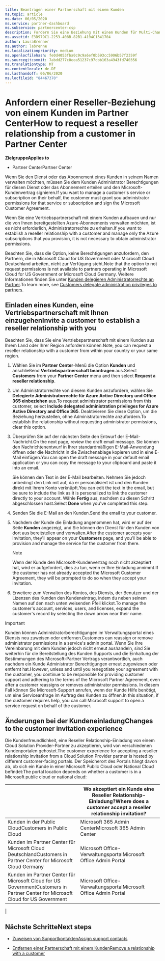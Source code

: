 ```yaml
---
title: Beantragen einer Partnerschaft mit einem Kunden
ms.topic: article
ms.date: 06/05/2020
ms.service: partner-dashboard
ms.subservice: partnercenter-csp
description: Fordern Sie eine Beziehung mit einem Kunden für Multi-Channel-Szenarien mit mehreren Partnern an, oder wenn Ihre delegierten Administratorrechte für einen Kunden wieder hergestellt werden müssen.
ms.assetid: E3D979C1-2253-408B-82B1-4104C1341704
author: LauraBrenner
ms.author: labrenne
ms.localizationpriority: medium
ms.openlocfilehash: fe0d4053fba0c9c9a6ef0b593cc5906b57f2359f
ms.sourcegitcommit: 7abdd277c0eea51237c97cbb163a4943fd740356
ms.translationtype: MT
ms.contentlocale: de-DE
ms.lasthandoff: 06/06/2020
ms.locfileid: "84467370"
---
```

# <a name="how-to-request-a-reseller-relationship-from-a-customer-in-partner-center"></a><span data-ttu-id="8dc1c-103">Anfordern einer Reseller-Beziehung von einem Kunden im Partner Center</span><span class="sxs-lookup"><span data-stu-id="8dc1c-103">How to request a reseller relationship from a customer in Partner Center</span></span>

<span data-ttu-id="8dc1c-104">**Zielgruppe**</span><span class="sxs-lookup"><span data-stu-id="8dc1c-104">**Applies to**</span></span>

- <span data-ttu-id="8dc1c-105">Partner Center</span><span class="sxs-lookup"><span data-stu-id="8dc1c-105">Partner Center</span></span>

<span data-ttu-id="8dc1c-106">Wenn Sie den Dienst oder das Abonnement eines Kunden in seinem Namen verwalten möchten, müssen Sie dem Kunden Administrator Berechtigungen für diesen Dienst oder das Abonnement erteilen und den Microsoft-Kundenvertrag signieren.</span><span class="sxs-lookup"><span data-stu-id="8dc1c-106">If you want to manage a customer's service or subscription on their behalf, the customer must grant you administrator permissions for that service or subscription and sign the Microsoft Customer Agreement.</span></span>

<span data-ttu-id="8dc1c-107">Wenn Sie eine Vertriebspartnerschaft mit einem Kunden aufbauen und nur die von Ihnen bereitgestellten Azure-Abonnements verwalten möchten, ist es nicht erforderlich, Administratorrechte zu erhalten.</span><span class="sxs-lookup"><span data-stu-id="8dc1c-107">If you want to establish a reseller relationship with a customer and manage only the Azure subscriptions that you provision, it is not necessary to obtain administrator permissions.</span></span>

<span data-ttu-id="8dc1c-108">Beachten Sie, dass die Option, keine Berechtigungen anzufordern, den Partnern, die in Microsoft Cloud for US Government oder Microsoft Cloud Deutschland arbeiten, nicht zur Verfügung steht.</span><span class="sxs-lookup"><span data-stu-id="8dc1c-108">Note that the option to not request permissions is not available to partners operating in Microsoft Cloud for US Government or Microsoft Cloud Germany.</span></span> <span data-ttu-id="8dc1c-109">Weitere Informationen finden Sie unter [Kunden delegieren Administratorrechte an Partner](https://docs.microsoft.com/partner-center/customers_revoke_admin_privileges).</span><span class="sxs-lookup"><span data-stu-id="8dc1c-109">To learn more, see [Customers delegate administration privileges to partners](https://docs.microsoft.com/partner-center/customers_revoke_admin_privileges).</span></span>

## <a name="invite-a-customer-to-establish-a-reseller-relationship-with-you"></a><span data-ttu-id="8dc1c-110">Einladen eines Kunden, eine Vertriebspartnerschaft mit Ihnen einzugehen</span><span class="sxs-lookup"><span data-stu-id="8dc1c-110">Invite a customer to establish a reseller relationship with you</span></span>

<span data-ttu-id="8dc1c-111">Beachten Sie, dass Sie eine Vertriebspartnerschaft mit einem Kunden aus Ihrem Land oder Ihrer Region anfordern können.</span><span class="sxs-lookup"><span data-stu-id="8dc1c-111">Note, you can request a reseller relationship with a customer from within your country or your same region.</span></span>

1. <span data-ttu-id="8dc1c-112">Wählen Sie im **Partner Center**-Menü die Option **Kunden** und anschließend **Vertriebspartnerschaft beantragen** aus.</span><span class="sxs-lookup"><span data-stu-id="8dc1c-112">Select **Customers** from your **Partner Center** menu and then select **Request a reseller relationship**.</span></span>

2. <span data-ttu-id="8dc1c-113">Um Administratorrechte von diesem Kunden anzufordern, wählen Sie **Delegierte Administratorrechte für Azure Active Directory und Office 365 einbeziehen** aus.</span><span class="sxs-lookup"><span data-stu-id="8dc1c-113">To request administrator permissions from this customer, select **Include delegated administration privileges for Azure Active Directory and Office 365**.</span></span> <span data-ttu-id="8dc1c-114">Deaktivieren Sie diese Option, um die Beziehung herzustellen, ohne Administratorrechte anzufordern.</span><span class="sxs-lookup"><span data-stu-id="8dc1c-114">To establish the relationship without requesting administrator permissions, clear this option.</span></span>

3. <span data-ttu-id="8dc1c-115">Überprüfen Sie auf der nächsten Seite den Entwurf der E-Mail-Nachricht.</span><span class="sxs-lookup"><span data-stu-id="8dc1c-115">On the next page, review the draft email message.</span></span> <span data-ttu-id="8dc1c-116">Sie können den Nachrichtenentwurf in Ihrer standardmäßigen E-Mail-Anwendung öffnen oder die Nachricht in die Zwischenablage kopieren und in eine E-Mail einfügen.</span><span class="sxs-lookup"><span data-stu-id="8dc1c-116">You can open the draft message in your default email application or you can copy the message to your clipboard and paste it into an email.</span></span>

   <span data-ttu-id="8dc1c-117">Sie können den Text in der E-Mail bearbeiten. Nehmen Sie jedoch unbedingt den Link mit auf, da er personalisiert ist und den Kunden direkt mit Ihrem Konto verknüpft.</span><span class="sxs-lookup"><span data-stu-id="8dc1c-117">You can edit the text in the email, but be sure to include the link as it is personalized to link the customer directly to your account.</span></span> <span data-ttu-id="8dc1c-118">Wähle **Fertig** aus, nachdem du diesen Schritt abgeschlossen hast.</span><span class="sxs-lookup"><span data-stu-id="8dc1c-118">Select **Done** when you've completed this step.</span></span>

4. <span data-ttu-id="8dc1c-119">Senden Sie die E-Mail an den Kunden.</span><span class="sxs-lookup"><span data-stu-id="8dc1c-119">Send the email to your customer.</span></span>

5. <span data-ttu-id="8dc1c-120">Nachdem der Kunde die Einladung angenommen hat, wird er auf der Seite **Kunden** angezeigt, und Sie können den Dienst für den Kunden von dort aus bereitstellen und verwalten.</span><span class="sxs-lookup"><span data-stu-id="8dc1c-120">After the customer accepts your invitation, they'll appear on your **Customers** page, and you'll be able to provision and manage the service for the customer from there.</span></span>

   > [!NOTE]
   > <span data-ttu-id="8dc1c-121">Wenn der Kunde den Microsoft-Kundenvertrag noch nicht akzeptiert hat, wird er aufgefordert, dies zu tun, wenn er Ihre Einladung annimmt.</span><span class="sxs-lookup"><span data-stu-id="8dc1c-121">If the customer has not already accepted the Microsoft Customer Agreement, they will be prompted to do so when they accept your invitation.</span></span> 

6. <span data-ttu-id="8dc1c-122">Erweitere zum Verwalten des Kontos, des Diensts, der Benutzer und der Lizenzen des Kunden den Kundeneintrag, indem du neben seinem Namen auf den nach unten weisenden Pfeil klickst.</span><span class="sxs-lookup"><span data-stu-id="8dc1c-122">To manage the customer's account, services, users, and licenses, expand the customer's record by selecting the down arrow near their name.</span></span>

> [!IMPORTANT]  
> <span data-ttu-id="8dc1c-123">Kunden können Administratorberechtigungen im Verwaltungsportal eines Diensts neu zuweisen oder entfernen.</span><span class="sxs-lookup"><span data-stu-id="8dc1c-123">Customers can reassign or remove administrator permissions in a service's admin portal.</span></span> <span data-ttu-id="8dc1c-124">Wenn Sie Ihre Vereinbarung mit dem Kunden jedoch nicht erneut aushandeln, sind Sie weiterhin für die Bereitstellung des Kunden Supports und die Einhaltung der Bestimmungen des Microsoft-Partner Vertrags verantwortlich, auch nachdem ein Kunde Administrator Berechtigungen erneut zugewiesen oder entfernt hat.</span><span class="sxs-lookup"><span data-stu-id="8dc1c-124">However, unless and until you renegotiate your agreement with the customer, you continue to be responsible for providing customer support and adhering to the terms of the Microsoft Partner Agreement, even after a customer reassigns or removes administrator permissions.</span></span> <span data-ttu-id="8dc1c-125">In diesem Fall können Sie Microsoft-Support anrufen, wenn der Kunde Hilfe benötigt, um eine Serviceanfrage im Auftrag des Kunden zu öffnen.</span><span class="sxs-lookup"><span data-stu-id="8dc1c-125">In this situation, if the customer requires help, you can call Microsoft support to open a service request on behalf of the customer.</span></span>

## <a name="changes-to-the-customer-invitation-experience"></a><span data-ttu-id="8dc1c-126">Änderungen bei der Kundeneinladung</span><span class="sxs-lookup"><span data-stu-id="8dc1c-126">Changes to the customer invitation experience</span></span>

<span data-ttu-id="8dc1c-127">Die Kundenfreundlichkeit, eine Reseller Relationship-Einladung von einem Cloud Solution Provider-Partner zu akzeptieren, wird von verschiedenen Kundenportalen gehostet.</span><span class="sxs-lookup"><span data-stu-id="8dc1c-127">The customer experience for accepting a reseller relationship invitation from a Cloud Solution Provider partner is hosted by different customer-facing portals.</span></span> <span data-ttu-id="8dc1c-128">Der Speicherort des Portals hängt davon ab, ob sich ein Kunde in einer Microsoft Public Cloud oder National Cloud befindet:</span><span class="sxs-lookup"><span data-stu-id="8dc1c-128">The portal location depends on whether a customer is in a Microsoft public cloud or national cloud:</span></span>

|  | <span data-ttu-id="8dc1c-129">Wo akzeptiert ein Kunde eine Reseller Relationship-Einladung?</span><span class="sxs-lookup"><span data-stu-id="8dc1c-129">Where does a customer accept a reseller relationship invitation?</span></span> |
|---------|---------
| <span data-ttu-id="8dc1c-130">Kunden in der Public Cloud</span><span class="sxs-lookup"><span data-stu-id="8dc1c-130">Customers in Public Cloud</span></span> | <span data-ttu-id="8dc1c-131">Microsoft 365 Admin Center</span><span class="sxs-lookup"><span data-stu-id="8dc1c-131">Microsoft 365 Admin Center</span></span> |
| <span data-ttu-id="8dc1c-132">Kunden im Partner Center für Microsoft Cloud Deutschland</span><span class="sxs-lookup"><span data-stu-id="8dc1c-132">Customers in Partner Center for Microsoft Cloud Germany</span></span> | <span data-ttu-id="8dc1c-133">Microsoft Office-Verwaltungsportal</span><span class="sxs-lookup"><span data-stu-id="8dc1c-133">Microsoft Office Admin Portal</span></span> |
| <span data-ttu-id="8dc1c-134">Kunden im Partner Center für Microsoft Cloud for US Government</span><span class="sxs-lookup"><span data-stu-id="8dc1c-134">Customers in Partner Center for Microsoft Cloud for US Government</span></span> | <span data-ttu-id="8dc1c-135">Microsoft Office-Verwaltungsportal</span><span class="sxs-lookup"><span data-stu-id="8dc1c-135">Microsoft Office Admin Portal</span></span> |
|

## <a name="next-steps"></a><span data-ttu-id="8dc1c-136">Nächste Schritte</span><span class="sxs-lookup"><span data-stu-id="8dc1c-136">Next steps</span></span>

- [<span data-ttu-id="8dc1c-137">Zuweisen von Supportkontakten</span><span class="sxs-lookup"><span data-stu-id="8dc1c-137">Assign support contacts</span></span>](assign-support-contacts.md)

- [<span data-ttu-id="8dc1c-138">Entfernen einer Partnerschaft mit einem Kunden</span><span class="sxs-lookup"><span data-stu-id="8dc1c-138">Remove a relationship with a customer</span></span>](remove-a-relationship.md)
